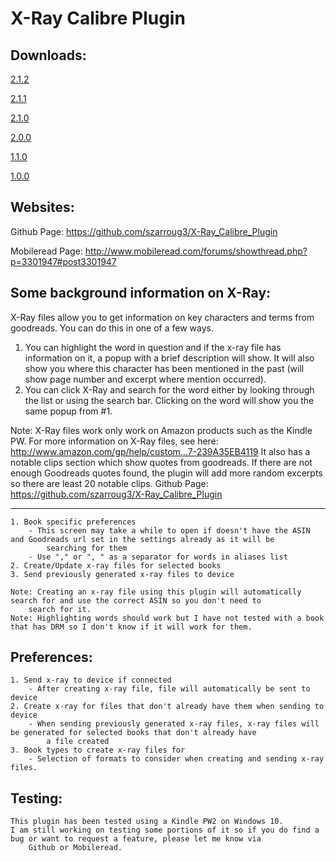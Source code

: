 # X-Ray Calibre Plugin
Downloads:
----------------------------------------------------------------------------------------------------------------------------------
[2.1.2](https://github.com/szarroug3/X-Ray_Calibre_Plugin/blob/master/Versions/xray_creator_calibre_plugin_2_1_2.zip?raw=true)

[2.1.1](https://github.com/szarroug3/X-Ray_Calibre_Plugin/blob/master/Versions/xray_creator_calibre_plugin_2_1_1.zip?raw=true)

[2.1.0](https://github.com/szarroug3/X-Ray_Calibre_Plugin/blob/master/Versions/xray_creator_calibre_plugin_2_1_0.zip?raw=true)

[2.0.0](https://github.com/szarroug3/X-Ray_Calibre_Plugin/blob/master/Versions/xray_creator_calibre_plugin_2_0_0.zip?raw=true)

[1.1.0](https://github.com/szarroug3/X-Ray_Calibre_Plugin/blob/master/Versions/xray_creator_calibre_plugin_1_1_0.zip?raw=true)

[1.0.0](https://github.com/szarroug3/X-Ray_Calibre_Plugin/blob/master/Versions/xray_creator_calibre_plugin_1_0_0.zip?raw=true)

Websites:
----------------------------------------------------------------------------------------------------------------------------------
Github Page: https://github.com/szarroug3/X-Ray_Calibre_Plugin

Mobileread Page: http://www.mobileread.com/forums/showthread.php?p=3301947#post3301947

Some background information on X-Ray:
----------------------------------------------------------------------------------------------------------------------------------
X-Ray files allow you to get information on key characters and terms from goodreads. You can do this in one of a few ways.
1. You can highlight the word in question and if the x-ray file has information on it, a popup with a brief description will
	show. It will also show you where this character has been mentioned in the past (will show page number and excerpt where
	mention occurred).
2. You can click X-Ray and search for the word either by looking through the list or using the search bar. Clicking on the word
	will show you the same popup from #1.

Note: X-Ray files work only work on Amazon products such as the Kindle PW. For more information on X-Ray files, see here:
	http://www.amazon.com/gp/help/custom...7-239A35EB4119
It also has a notable clips section which show quotes from goodreads. If there are not enough Goodreads quotes found, the plugin
	will add more random excerpts so there are least 20 notable clips.
Github Page: https://github.com/szarroug3/X-Ray_Calibre_Plugin

----------------------------------------------------------------------------------------------------------------------------------
	1. Book specific preferences
		- This screen may take a while to open if doesn't have the ASIN and Goodreads url set in the settings already as it will be
			searching for them
		- Use "," or ", " as a separator for words in aliases list
	2. Create/Update x-ray files for selected books
	3. Send previously generated x-ray files to device

	Note: Creating an x-ray file using this plugin will automatically search for and use the correct ASIN so you don't need to
		search for it.
	Note: Highlighting words should work but I have not tested with a book that has DRM so I don't know if it will work for them.

Preferences:
----------------------------------------------------------------------------------------------------------------------------------
	1. Send x-ray to device if connected
		- After creating x-ray file, file will automatically be sent to device
	2. Create x-ray for files that don't already have them when sending to device
		- When sending previously generated x-ray files, x-ray files will be generated for selected books that don't already have
			a file created
	3. Book types to create x-ray files for
		- Selection of formats to consider when creating and sending x-ray files.

Testing:
----------------------------------------------------------------------------------------------------------------------------------
	This plugin has been tested using a Kindle PW2 on Windows 10.
	I am still working on testing some portions of it so if you do find a bug or want to request a feature, please let me know via
		Github or Mobileread.
